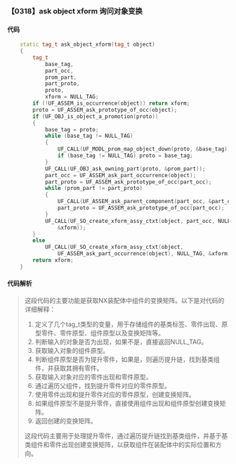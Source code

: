 ### 【0318】ask object xform 询问对象变换

#### 代码

```cpp
    static tag_t ask_object_xform(tag_t object)  
    {  
        tag_t  
            base_tag,  
            part_occ,  
            prom_part,  
            part_proto,  
            proto,  
            xform = NULL_TAG;  
        if (!UF_ASSEM_is_occurrence(object)) return xform;  
        proto = UF_ASSEM_ask_prototype_of_occ(object);  
        if (UF_OBJ_is_object_a_promotion(proto))  
        {  
            base_tag = proto;  
            while (base_tag != NULL_TAG)  
            {  
                UF_CALL(UF_MODL_prom_map_object_down(proto, &base_tag));  
                if (base_tag != NULL_TAG) proto = base_tag;  
            }  
            UF_CALL(UF_OBJ_ask_owning_part(proto, &prom_part));  
            part_occ = UF_ASSEM_ask_part_occurrence(object);  
            part_proto = UF_ASSEM_ask_prototype_of_occ(part_occ);  
            while (prom_part != part_proto)  
            {  
                UF_CALL(UF_ASSEM_ask_parent_component(part_occ, &part_occ));  
                part_proto = UF_ASSEM_ask_prototype_of_occ(part_occ);  
            }  
            UF_CALL(UF_SO_create_xform_assy_ctxt(object, part_occ, NULL_TAG,  
                &xform));  
        }  
        else  
            UF_CALL(UF_SO_create_xform_assy_ctxt(object,  
                UF_ASSEM_ask_part_occurrence(object), NULL_TAG, &xform));  
        return xform;  
    }

```

#### 代码解析

> 这段代码的主要功能是获取NX装配体中组件的变换矩阵。以下是对代码的详细解释：
>
> 1. 定义了几个tag_t类型的变量，用于存储组件的基类标签、零件出现、原型零件、零件原型、组件原型以及变换矩阵等。
> 2. 判断输入的对象是否为出现，如果不是，直接返回NULL_TAG。
> 3. 获取输入对象的组件原型。
> 4. 判断组件原型是否为提升零件，如果是，则遍历提升链，找到基类组件，并获取其拥有零件。
> 5. 获取输入对象对应的零件出现和零件原型。
> 6. 通过遍历父组件，找到提升零件对应的零件原型。
> 7. 使用零件出现和提升零件对应的零件原型，创建变换矩阵。
> 8. 如果组件原型不是提升零件，直接使用组件出现和组件原型创建变换矩阵。
> 9. 返回创建的变换矩阵。
>
> 这段代码主要用于处理提升零件，通过遍历提升链找到基类组件，并基于基类组件和零件出现创建变换矩阵，以获取组件在装配体中的实际位置和方向。
>
